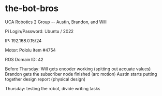 # the-bot-bros
UCA Robotics 2 Group -- Austin, Brandon, and Will

Pi Login/Password: Ubuntu / 2022
  
IP: 192.168.0.15/24
  
Motor: Pololu Item #4754

ROS Domain ID: 42

Before Thursday:
  Will gets encoder working (spitting out accuate values)
  Brandon gets the subscriber node finished (arc motion)
  Austin starts putting together design report (physical design)
  
Thursday: testing the robot, divide writing tasks
